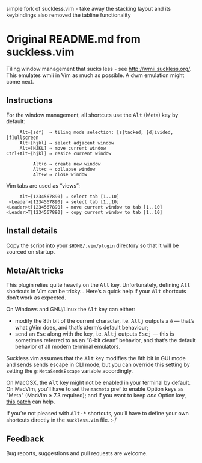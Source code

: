 simple fork of suckless.vim - take away the stacking layout and its keybindings
also removed the tabline functionality



# Original README.md from suckless.vim
Tiling window management that sucks less - see <http://wmii.suckless.org/>.
This emulates wmii in Vim as much as possible. A dwm emulation might come next.


Instructions
--------------------------------------------------------------------------------

For the window management, all shortcuts use the <kbd>Alt</kbd> (Meta) key by default:

         Alt+[sdf]  ⇒ tiling mode selection: [s]tacked, [d]ivided, [f]ullscreen
         Alt+[hjkl] ⇒ select adjacent window
         Alt+[HJKL] ⇒ move current window
    Ctrl+Alt+[hjkl] ⇒ resize current window

              Alt+o ⇒ create new window
              Alt+c ⇒ collapse window
              Alt+w ⇒ close window

Vim tabs are used as “views”:

         Alt+[1234567890] ⇒ select tab [1..10]
     <Leader>[1234567890] ⇒ select tab [1..10]
    <Leader>t[1234567890] ⇒ move current window to tab [1..10]
    <Leader>T[1234567890] ⇒ copy current window to tab [1..10]


Install details
--------------------------------------------------------------------------------

Copy the script into your ``$HOME/.vim/plugin`` directory so that it will be sourced on startup.


Meta/Alt tricks
--------------------------------------------------------------------------------

This plugin relies quite heavily on the <kbd>Alt</kbd> key. Unfortunately,
defining <kbd>Alt</kbd> shortcuts in Vim can be tricky… Here’s a quick help if
your <kbd>Alt</kbd> shortcuts don’t work as expected.

On Windows and GNU/Linux the <kbd>Alt</kbd> key can either:
- modify the 8th bit of the current character, i.e. <kbd>Alt</kbd><kbd>j</kbd> outputs a `ê`
  — that’s what gVim does, and that’s xterm’s default behaviour;
- send an <kbd>Esc</kbd> along with the key, i.e. <kbd>Alt</kbd><kbd>j</kbd> outputs <kbd>Esc</kbd><kbd>j</kbd>
  — this is sometimes referred to as an “8-bit clean” behavior, and that’s the
  default behavior of all modern terminal emulators.

Suckless.vim assumes that the <kbd>Alt</kbd> key modifies the 8th bit in GUI mode
and sends sends escape in CLI mode, but you can override this setting by setting
the `g:MetaSendsEscape` variable accordingly.

On MacOSX, the <kbd>Alt</kbd> key might not be enabled in your terminal by
default. On MacVim, you’ll have to set the ``macmeta`` pref to enable Option
keys as "Meta" (MacVim ≥ 7.3 required); and if you want to keep *one* Option key,
[this patch](https://gist.github.com/666875) can help.

If you’re not pleased with <kbd>Alt-\*</kbd> shortcuts, you’ll have to define your own shortcuts directly in the ``suckless.vim`` file. :-/


Feedback
--------------------------------------------------------------------------------

Bug reports, suggestions and pull requests are welcome.

